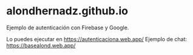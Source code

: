 # alondhernadz.github.io
Ejemplo de autenticación con Firebase y Google.

Lo puedes ejecutar en https://autenticaciona.web.app/
 Ejemplo de chat: https://basealond.web.app/
